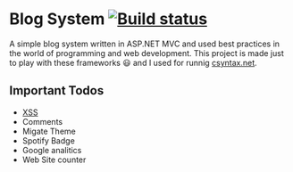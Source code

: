 # Blog System [![Build status](https://ci.appveyor.com/api/projects/status/x1p0r5vakejkan7h?svg=true)](https://ci.appveyor.com/project/IvanIvanov/blogsystem)

A simple blog system written in ASP.NET MVC and used best practices in the world of programming and web development.
This project is made just to play with these frameworks :smiley: and I used for runnig [csyntax.net](http://www.csyntax.net).

## Important Todos
* [XSS](https://github.com/mganss/HtmlSanitizer)
* Comments
* Migate Theme
* Spotify Badge
* Google analitics
* Web Site counter